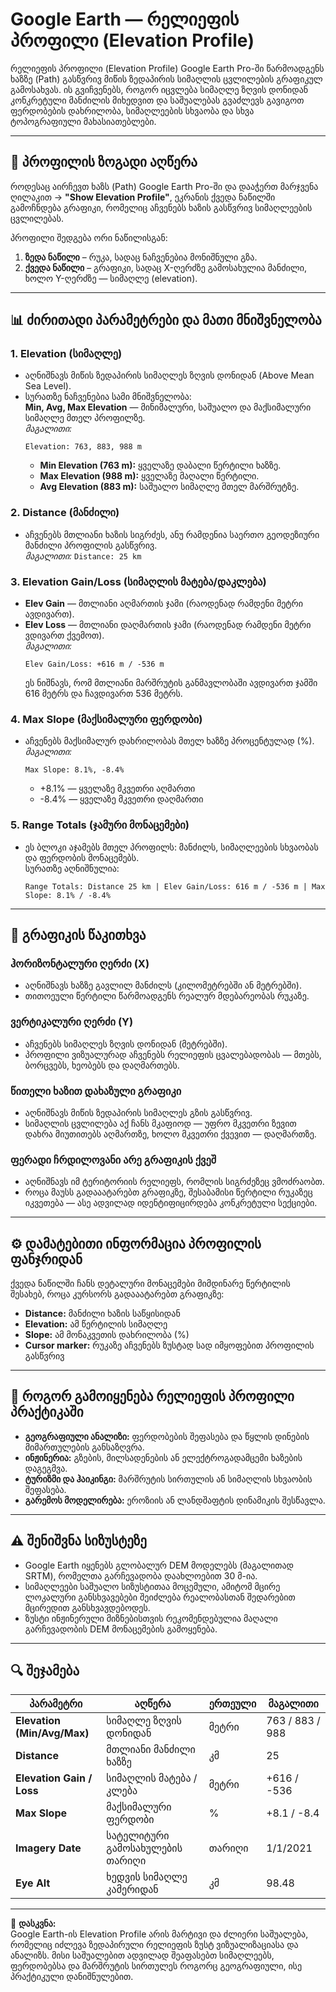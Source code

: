 # Google Earth — რელიეფის პროფილი (Elevation Profile)

რელიეფის პროფილი (Elevation Profile) Google Earth Pro-ში წარმოადგენს ხაზზე (Path) გასწვრივ მიწის ზედაპირის სიმაღლის ცვლილების გრაფიკულ გამოსახვას. ის გვიჩვენებს, როგორ იცვლება სიმაღლე ზღვის დონიდან კონკრეტული მანძილის მიხედვით და საშუალებას გვაძლევს გავიგოთ ფერდობების დახრილობა, სიმაღლეების სხვაობა და სხვა ტოპოგრაფიული მახასიათებლები.

---

## 📍 პროფილის ზოგადი აღწერა

როდესაც აირჩევთ ხაზს (Path) Google Earth Pro-ში და დააჭერთ მარჯვენა ღილაკით → **"Show Elevation Profile"**, ეკრანის ქვედა ნაწილში გამოჩნდება გრაფიკი, რომელიც აჩვენებს ხაზის გასწვრივ სიმაღლეების ცვლილებას.

პროფილი შედგება ორი ნაწილისგან:

1. **ზედა ნაწილი** – რუკა, სადაც ნაჩვენებია მონიშნული გზა.
2. **ქვედა ნაწილი** – გრაფიკი, სადაც X-ღერძზე გამოსახულია მანძილი, ხოლო Y-ღერძზე — სიმაღლე (elevation).

---

## 📊 ძირითადი პარამეტრები და მათი მნიშვნელობა

### 1. **Elevation (სიმაღლე)**
- აღნიშნავს მიწის ზედაპირის სიმაღლეს ზღვის დონიდან (Above Mean Sea Level).  
- სურათზე ნაჩვენებია სამი მნიშვნელობა:  
  **Min, Avg, Max Elevation** — მინიმალური, საშუალო და მაქსიმალური სიმაღლე მთელ პროფილზე.  
  *მაგალითი:*  
  ```
  Elevation: 763, 883, 988 m
  ```
  - **Min Elevation (763 m):** ყველაზე დაბალი წერტილი ხაზზე.  
  - **Max Elevation (988 m):** ყველაზე მაღალი წერტილი.  
  - **Avg Elevation (883 m):** საშუალო სიმაღლე მთელ მარშრუტზე.

### 2. **Distance (მანძილი)**
- აჩვენებს მთლიანი ხაზის სიგრძეს, ანუ რამდენია საერთო გეოდეზიური მანძილი პროფილის გასწვრივ.  
  *მაგალითი:* `Distance: 25 km`

### 3. **Elevation Gain/Loss (სიმაღლის მატება/დაკლება)**
- **Elev Gain** — მთლიანი აღმართის ჯამი (რაოდენად რამდენი მეტრი ავდივართ).  
- **Elev Loss** — მთლიანი დაღმართის ჯამი (რაოდენად რამდენი მეტრი ვდივართ ქვემოთ).  
  *მაგალითი:*  
  ```
  Elev Gain/Loss: +616 m / -536 m
  ```
  ეს ნიშნავს, რომ მთლიანი მარშრუტის განმავლობაში ავდივართ ჯამში 616 მეტრს და ჩავდივართ 536 მეტრს.

### 4. **Max Slope (მაქსიმალური ფერდობი)**
- აჩვენებს მაქსიმალურ დახრილობას მთელ ხაზზე პროცენტულად (%).  
  *მაგალითი:*  
  ```
  Max Slope: 8.1%, -8.4%
  ```
  - +8.1% — ყველაზე მკვეთრი აღმართი  
  - -8.4% — ყველაზე მკვეთრი დაღმართი

### 5. **Range Totals (ჯამური მონაცემები)**
- ეს ბლოკი აჯამებს მთელ პროფილს: მანძილს, სიმაღლეების სხვაობას და ფერდობის მონაცემებს.  
  სურათზე აღნიშნულია:
  ```
  Range Totals: Distance 25 km | Elev Gain/Loss: 616 m / -536 m | Max Slope: 8.1% / -8.4%
  ```

---

## 🧭 გრაფიკის წაკითხვა

### ჰორიზონტალური ღერძი (X)
- აღნიშნავს ხაზზე გავლილ მანძილს (კილომეტრებში ან მეტრებში).
- თითოეული წერტილი წარმოადგენს რეალურ მდებარეობას რუკაზე.

### ვერტიკალური ღერძი (Y)
- აჩვენებს სიმაღლეს ზღვის დონიდან (მეტრებში).
- პროფილი ვიზუალურად აჩვენებს რელიეფის ცვალებადობას — მთებს, ბორცვებს, ხეობებს და დაღმართებს.

### წითელი ხაზით დახაზული გრაფიკი
- აღნიშნავს მიწის ზედაპირის სიმაღლეს გზის გასწვრივ.
- სიმაღლის ცვლილება აქ ჩანს მკაფიოდ — უფრო მკვეთრი ზევით დახრა მიუთითებს აღმართზე, ხოლო მკვეთრი ქვევით — დაღმართზე.

### ფერადი ჩრდილოვანი არე გრაფიკის ქვეშ
- აღნიშნავს იმ ტერიტორიის რელიეფს, რომლის სიგრძეზეც ვმოძრაობთ.
- როცა მაუსს გადააატარებთ გრაფიკზე, შესაბამისი წერტილი რუკაზეც იკვეთება — ასე ადვილად იდენტიფიცირდება კონკრეტული სექციები.

---

## ⚙️ დამატებითი ინფორმაცია პროფილის ფანჯრიდან

ქვედა ნაწილში ჩანს დეტალური მონაცემები მიმდინარე წერტილის შესახებ, როცა კურსორს გადააატარებთ გრაფიკზე:

- **Distance:** მანძილი ხაზის საწყისიდან  
- **Elevation:** ამ წერტილის სიმაღლე  
- **Slope:** ამ მონაკვეთის დახრილობა (%)  
- **Cursor marker:** რუკაზე აჩვენებს ზუსტად სად იმყოფებით პროფილის გასწვრივ

---

## 📐 როგორ გამოიყენება რელიეფის პროფილი პრაქტიკაში

- **გეოგრაფიული ანალიზი:** ფერდობების შეფასება და წყლის დინების მიმართულების განსაზღვრა.  
- **ინჟინერია:** გზების, მილსადენების ან ელექტროგადამცემი ხაზების დაგეგმვა.  
- **ტურიზმი და ჰაიკინგი:** მარშრუტის სირთულის ან სიმაღლის სხვაობის შეფასება.  
- **გარემოს მოდელირება:** ეროზიის ან ლანდშაფტის დინამიკის შესწავლა.

---

## ⚠️ შენიშვნა სიზუსტეზე

- Google Earth იყენებს გლობალურ DEM მოდელებს (მაგალითად SRTM), რომელთა გარჩევადობა დაახლოებით 30 მ-ია.  
- სიმაღლეები საშუალო სიზუსტითაა მოცემული, ამიტომ მცირე ლოკალური განსხვავებები შეიძლება რეალობასთან შედარებით მცირედით განსხვავდებოდეს.  
- ზუსტი ინჟინერული მიზნებისთვის რეკომენდებულია მაღალი გარჩევადობის DEM მონაცემების გამოყენება.

---

## 🔍 შეჯამება

| პარამეტრი | აღწერა | ერთეული | მაგალითი |
|------------|---------|----------|-----------|
| **Elevation (Min/Avg/Max)** | სიმაღლე ზღვის დონიდან | მეტრი | 763 / 883 / 988 |
| **Distance** | მთლიანი მანძილი ხაზზე | კმ | 25 |
| **Elevation Gain / Loss** | სიმაღლის მატება / კლება | მეტრი | +616 / -536 |
| **Max Slope** | მაქსიმალური ფერდობი | % | +8.1 / -8.4 |
| **Imagery Date** | სატელიტური გამოსახულების თარიღი | თარიღი | 1/1/2021 |
| **Eye Alt** | ხედვის სიმაღლე კამერიდან | კმ | 98.48 |

---

📘 **დასკვნა:**  
Google Earth-ის Elevation Profile არის მარტივი და ძლიერი საშუალება, რომელიც იძლევა ზედაპირული რელიეფის ზუსტ ვიზუალიზაციასა და ანალიზს. მისი საშუალებით ადვილად შეაფასებთ სიმაღლეებს, ფერდობებსა და მარშრუტის სირთულეს როგორც გეოგრაფიული, ისე პრაქტიკული დანიშნულებით.
